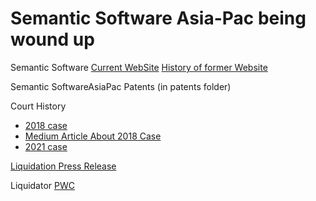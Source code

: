 
# Semantic Software Asia-Pac being wound up

Semantic Software [Current WebSite](https://web.archive.org/web/*/https://cognitivesoftware.com/)
[History of former Website](https://web.archive.org/web/20010901000000*/http://semanticsoftware.com/)

Semantic SoftwareAsiaPac Patents (in patents folder)

Court History
- [2018 case](https://www.caselaw.nsw.gov.au/decision/5a80d830e4b074a7c6e1c3a3)
- [Medium Article About 2018 Case](https://medium.com/swlh/aussie-cognitive-software-startup-overturns-court-judgement-in-landmark-appeal-bcbb90f79883)
- [2021 case](https://www.caselaw.nsw.gov.au/decision/17a5a003839da26065acc0f7)

[Liquidation Press Release](https://asic.gov.au/about-asic/news-centre/find-a-media-release/2021-releases/21-183mr-asic-obtains-orders-to-wind-up-semantic-software-asia-pacific-limited/)

Liquidator [PWC](https://insolvency.pwc.com.au/singleEntityCases/semantic-software-asia-pacific-limited-in-liquidation/)